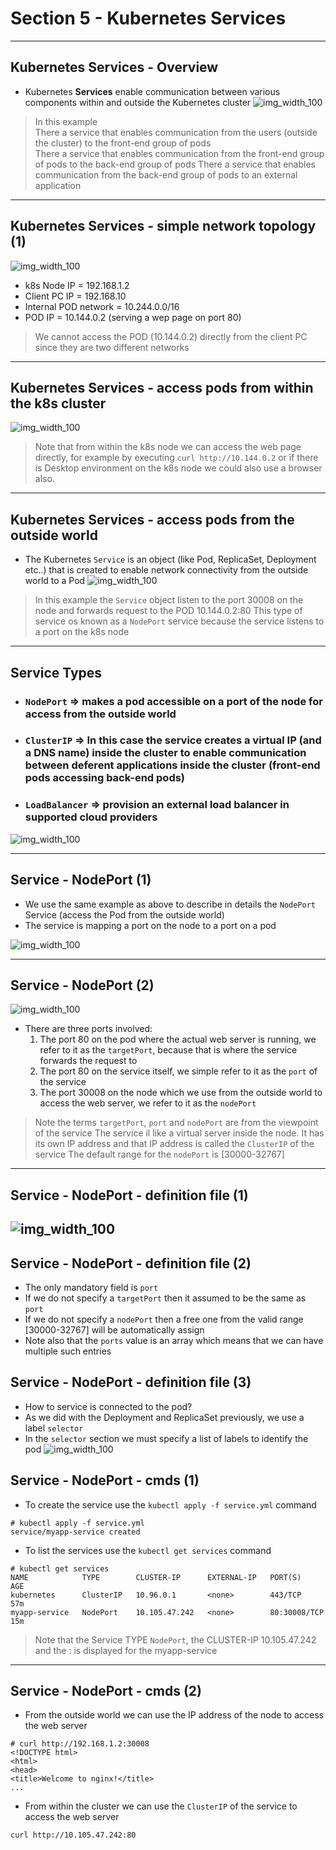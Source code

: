 # Section 5 - Kubernetes Services

---

## Kubernetes Services - Overview
 - Kubernetes **Services** enable communication between various components within and outside the Kubernetes cluster 
![img_width_100](images/service_communication_between_various_components.png)

> In this example  
> There a service that enables communication from the users (outside the cluster) to the front-end group of pods  
> There a service that enables communication from the front-end group of pods to the back-end group of pods
> There a service that enables communication from the back-end group of pods to an external application

---

## Kubernetes Services - simple network topology (1)
![img_width_100](images/service_simple_network_topology.png)

 - k8s Node IP = 192.168.1.2  
 - Client PC IP = 192.168.10  
 - Internal POD network = 10.244.0.0/16  
 - POD IP = 10.144.0.2 (serving a wep page on port 80)

> We cannot access the POD (10.144.0.2) directly from the client PC since they are two different networks  
---

## Kubernetes Services - access pods from within the k8s cluster
![img_width_100](images/service_simple_network_topology_02.png)
> Note that from within the k8s node we can access the web page directly, for example by executing `curl http://10.144.0.2` or if there is Desktop environment on the k8s node we could also use a browser also.

---
## Kubernetes Services - access pods from the outside world
 - The Kubernetes `Service` is an object (like Pod, ReplicaSet, Deployment etc..) that is created to enable network connectivity from the outside world to a Pod
![img_width_100](images/service_simple_network_topology_03.png)
> In this example the `Service` object listen to the port 30008 on the node and forwards request to the POD 10.144.0.2:80 
> This type of service os known as a `NodePort` service because the service listens to a port on the k8s node
---

## Service Types
 - ### `NodePort` => makes a pod accessible on a port of the node for access from the outside world

 - ### `ClusterIP` => In this case the service creates a virtual IP (and a DNS name) inside the cluster to enable communication between deferent applications inside the cluster (front-end pods accessing back-end pods)

 - ### `LoadBalancer` => provision an external load balancer in supported cloud providers 

![img_width_100](images/service_types.png)

---
## Service - NodePort (1)
 - We use the same example as above to describe in details the `NodePort` Service (access the Pod from the outside world)
 - The service is mapping a port on the node to a port on a pod

![img_width_100](images/service_simple_network_topology_03.png)

---
## Service - NodePort (2)
![img_width_100](images/service_simple_network_topology_04.png)

 - There are three ports involved:
   1. The port 80 on the pod where the actual web server is running, we refer to it as the `targetPort`, because that is where the service forwards the request to
   1. The port 80 on the service itself, we simple refer to it as the `port` of the service
   1. The port 30008 on the node which we use from the outside world to access the web server, we refer to it as the `nodePort`

> Note the terms `targetPort`, `port` and `nodePort` are from the viewpoint of the service
> The service il like a virtual server inside the node. It has its own IP address and that IP address is called the `ClusterIP` of the service
> The default range for the `nodePort` is [30000-32767]
---

## Service - NodePort - definition file (1)
![img_width_100](images/service_simple_network_topology_05b.png)
---

## Service - NodePort - definition file (2)
 - The only mandatory field is `port`
 - If we do not specify a `targetPort` then it assumed to be the same as `port`
 - If we do not specify a `nodePort` then a free one from the valid range [30000-32767] will be automatically assign 
 - Note also that the `ports` value is an array which means that we can have multiple such entries 

## Service - NodePort - definition file (3) 
 - How to service is connected to the pod? 
 - As we did with the Deployment and ReplicaSet previously, we use a label `selector`
 - In the `selector` section we must specify a list of labels to identify the pod
![img_width_100](images/pod-vs-service.png)

## Service - NodePort - cmds (1)
 - To create the service use the `kubectl apply -f service.yml` command
```console
# kubectl apply -f service.yml
service/myapp-service created
```
 - To list the services use the `kubectl get services` command
 ```console
# kubectl get services
NAME            TYPE        CLUSTER-IP      EXTERNAL-IP   PORT(S)        AGE
kubernetes      ClusterIP   10.96.0.1       <none>        443/TCP        57m
myapp-service   NodePort    10.105.47.242   <none>        80:30008/TCP   15m

```
> Note that the Service TYPE `NodePort`, the CLUSTER-IP 10.105.47.242 and the <port>:<nodePort> is displayed for the myapp-service
---
## Service - NodePort - cmds (2)
 - From the outside world we can use the IP address of the node to access the web server
```console
# curl http://192.168.1.2:30008
<!DOCTYPE html>
<html>
<head>
<title>Welcome to nginx!</title>
...
``` 
 - From within the cluster we can use the `ClusterIP` of the service to access the web server
```console
curl http://10.105.47.242:80
``` 